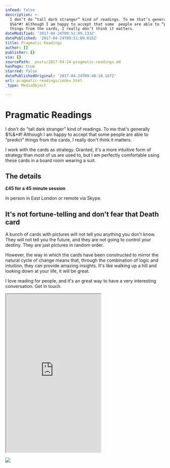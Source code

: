 ```yaml
---
inFeed: false
description: >-
  I don’t do “tall dark stranger” kind of readings. To me that’s generally
  $%&*#! Although I am happy to accept that some  people are able to “predict”
  things from the cards, I really don’t think it matters. 
dateModified: '2017-04-24T09:51:09.133Z'
datePublished: '2017-04-24T09:51:09.815Z'
title: Pragmatic Readings
author: []
publisher: {}
via: {}
sourcePath: _posts/2017-04-24-pragmatic-readings.md
hasPage: true
starred: false
datePublishedOriginal: '2017-04-24T09:48:10.167Z'
url: pragmatic-readings/index.html
_type: MediaObject

---
```

# Pragmatic Readings

I don't do "tall dark stranger" kind of readings. To me that's generally $%&\*\#! Although I am happy to accept that some people are able to "predict" things from the cards, I really don't think it matters. 

I work with the cards as strategy. Granted, it's a more intuitive form of strategy than most of us are used to, but I am perfectly comfortable using these cards in a board room wearing a suit. 

## The details

**£45 for a 45 minute session**

In person in East London or remote via Skype. 

## It's not fortune-telling and don't fear that Death card

A bunch of cards with pictures will not tell you anything you don't know. They will not tell you the future, and they are not going to control your destiny. They are just pictures in random order. 

However, the way in which the cards have been constructed to mirror the natural cycle of change means that, through the combination of logic and intuition, they can provide amazing insights. It's like walking up a hill and looking down at your life, it will be great. 

I love reading for people, and it's an great way to have a very interesting conversation. Get in touch. 

<iframe src="https://the-grid.github.io/ed-userhtml/?g=eJw9j8sKwjAURH-lZN8kIiqIUdxUCxUVwS4lbW6TiDH1Nlr16327PMPMMDOyFUoHUYOlICaEuhkypnzZUO29PgAtvWOVR9cwxYB1kmlar7NNdZphzM0gljyP00UnrK6Lcm6gKvZ51k9Nve0u23t-xV0Sy9tszS4W2lfNBFwBSoESAc9AotaqYAQZ9DmJDFhtgiA9_oT3rMKjAhTkyU6itsef5S9885yMMy-VPWpK6Yh9To0ft_hKiA" height="500" style=""></iframe>

![](https://the-grid-user-content.s3-us-west-2.amazonaws.com/4175c189-bde9-4250-a953-520115470517.jpg)